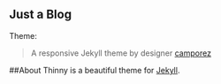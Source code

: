 
Just a Blog
----
Theme:
>A responsive Jekyll theme by designer [camporez](http://camporez.com/)


##About
Thinny is a beautiful theme for [Jekyll](http://jekyllrb.com/).
